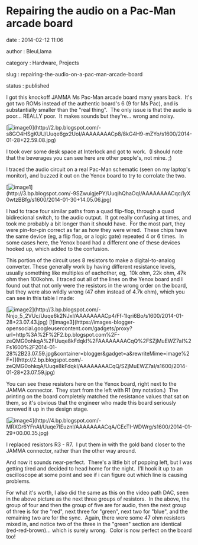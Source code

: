 Repairing the audio on a Pac-Man arcade board
=============================================

date
:   2014-02-12 11:06

author
:   BleuLlama

category
:   Hardware, Projects

slug
:   repairing-the-audio-on-a-pac-man-arcade-board

status
:   published

I got this knockoff JAMMA Ms Pac-Man arcade board many years back.  It's
got two ROMs instead of the authentic board's 6 (9 for Ms Pac), and is
substantially smaller than the "real thing".  The only issue is that the
audio is poor... REALLY poor.  It makes sounds but they're... wrong and
noisy.

[![image0](https://images-blogger-opensocial.googleusercontent.com/gadgets/proxy?url=http%3A%2F%2F2.bp.blogspot.com%2F-s8GO4HSgKUU%2FUuqe6gx2UoI%2FAAAAAAAACp8%2F8kG4H9-mZYo%2Fs1600%2F2014-01-28%2B22.59.08.jpg&container=blogger&gadget=a&rewriteMime=image%2F*)](http://2.bp.blogspot.com/-s8GO4HSgKUU/Uuqe6gx2UoI/AAAAAAAACp8/8kG4H9-mZYo/s1600/2014-01-28+22.59.08.jpg)

I took over some desk space at Interlock and got to work.  (I should
note that the beverages you can see here are other people's, not mine.
;)

I traced the audio circuit on a real Pac-Man schematic (seen on my
laptop's monitor), and buzzed it out on the Yenox board to try to
corrolate the two.

[![image1](https://images-blogger-opensocial.googleusercontent.com/gadgets/proxy?url=http%3A%2F%2F3.bp.blogspot.com%2F-9SZwuigjePY%2FUuqihQhaOqI%2FAAAAAAAACqc%2FlyX0wtzBBfg%2Fs1600%2F2014-01-30%2B14.05.06.jpg&container=blogger&gadget=a&rewriteMime=image%2F*)](http://3.bp.blogspot.com/-9SZwuigjePY/UuqihQhaOqI/AAAAAAAACqc/lyX0wtzBBfg/s1600/2014-01-30+14.05.06.jpg)

I had to trace four similar paths from a quad flip-flop, through a quad
bidirecional switch, to the audio output.  It got really confusing at
times, and took me probably a bit longer than it should have.  For the
most part, they were pin-for-pin correct as far as how they were wired.
 These chips have the same device (eg, a flip flop, or a logic gate)
repeated 4 or 6 times.  In some cases here, the Yenox board had a
different one of these devices hooked up, which added to the confusion.

This portion of the circuit uses 8 resistors to make a digital-to-analog
converter. These generally work by having different resistance levels,
usually something like multiples of eachother, eg,  10k ohm, 22k ohm,
47k ohm then 100kohm.  I traced out all of the lines on the Yenox board
and I found out that not only were the resistors in the wrong order on
the board, but they were also wildly wrong (47 ohm instead of 4.7k ohm),
which you can see in this table I made:

[![image2](https://images-blogger-opensocial.googleusercontent.com/gadgets/proxy?url=http%3A%2F%2F3.bp.blogspot.com%2F-Nnjo_5_2VUc%2FUuqe6k2NJxI%2FAAAAAAAACp4%2FFf-1Iqri6Bo%2Fs1600%2F2014-01-28%2B23.07.43.jpg&container=blogger&gadget=a&rewriteMime=image%2F*)](http://3.bp.blogspot.com/-Nnjo_5_2VUc/Uuqe6k2NJxI/AAAAAAAACp4/Ff-1Iqri6Bo/s1600/2014-01-28+23.07.43.jpg) [![image3](https://images-blogger-opensocial.googleusercontent.com/gadgets/proxy?url=http%3A%2F%2F2.bp.blogspot.com%2F-zeQMG0ohkqA%2FUuqe8kFdqkI%2FAAAAAAAACqQ%2FSZjMuEWZ7aI%2Fs1600%2F2014-01-28%2B23.07.59.jpg&container=blogger&gadget=a&rewriteMime=image%2F*)](http://2.bp.blogspot.com/-zeQMG0ohkqA/Uuqe8kFdqkI/AAAAAAAACqQ/SZjMuEWZ7aI/s1600/2014-01-28+23.07.59.jpg)

You can see these resistors here on the Yenox board, right next to the
JAMMA connector.  They start from the left with R1 (my notation.)  The
printing on the board completely matched the resistance values that sat
on them, so it's obvious that the engineer who made this board seriously
screwed it up in the design stage.

[![image4](https://images-blogger-opensocial.googleusercontent.com/gadgets/proxy?url=http%3A%2F%2F4.bp.blogspot.com%2F-MRXGr6YFnAI%2FUuqe7IEuznI%2FAAAAAAAACqA%2FCEcTI-WDWrg%2Fs1600%2F2014-01-29%2B00.00.35.jpg&container=blogger&gadget=a&rewriteMime=image%2F*)](http://4.bp.blogspot.com/-MRXGr6YFnAI/Uuqe7IEuznI/AAAAAAAACqA/CEcTI-WDWrg/s1600/2014-01-29+00.00.35.jpg)

I replaced resistors R3 - R7.  I put them in with the gold band closer
to the JAMMA connector, rather than the other way around.

And now it sounds near-perfect.  There's a little bit of popping left,
but I was getting tired and decided to head home for the night.  I'll
hook it up to an oscilloscope at some point and see if i can figure out
which line is causing problems.

For what it's worth, I also did the same as this on the video path DAC,
seen in the above picture as the next three groups of resistors.  In the
above, the group of four and then the group of five are for audio, then
the next group of three is for the "red", next three for "green", next
two for "blue", and the remaining two are for the sync.  Again, there
were some 47 ohm resistors mixed in, and notice two of the three in the
"green" section are identical (red-red-brown)... which is surely wrong.
 Color is now perfect on the board too!
